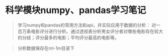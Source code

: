 # 科学模块numpy、pandas学习笔记

> 学习numpy和pandas的常用方法和api，并实际应用于数据的分析： 对一百万条电影评分进行分析。通过透视表分析男女评分者对哪些电影存在较大的分歧；评分最多的电影；平均评分最高的电影等。

> 分析数据保存在ml-1m目录下
